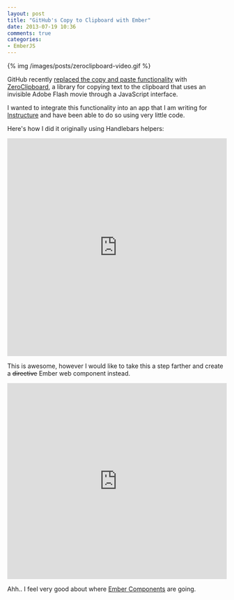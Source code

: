 ```yaml
---
layout: post
title: "GitHub's Copy to Clipboard with Ember"
date: 2013-07-19 10:36
comments: true
categories: 
- EmberJS
---
```


{% img /images/posts/zeroclipboard-video.gif %}

GitHub recently [replaced the copy and paste functionality](http://techcrunch.com/2013/01/02/github-replaces-copy-and-paste-with-zeroclipboard/) with [ZeroClipboard](http://zeroclipboard.github.io/ZeroClipboard/), a library for copying text to the clipboard that uses an invisible Adobe Flash movie through a JavaScript interface.

I wanted to integrate this functionality into an app that I am writing for [Instructure](http://www.instructure.com) and have been able to do so using very little code.

<!-- more -->

Here's how I did it originally using Handlebars helpers:

<iframe width="100%" height="500" src="http://jsfiddle.net/cavneb/GSF8Q/2/embedded/" allowfullscreen="allowfullscreen" frameborder="0"></iframe>

<p>This is awesome, however I would like to take this a step farther and create a <span style="text-decoration: line-through;">directive</span> Ember web component instead.</p>

<iframe width="100%" height="450" src="http://jsfiddle.net/cavneb/XbDEM/embedded/" allowfullscreen="allowfullscreen" frameborder="0"></iframe>

Ahh.. I feel very good about where [Ember Components](http://emberjs.com/api/classes/Ember.Component.html) are going.
